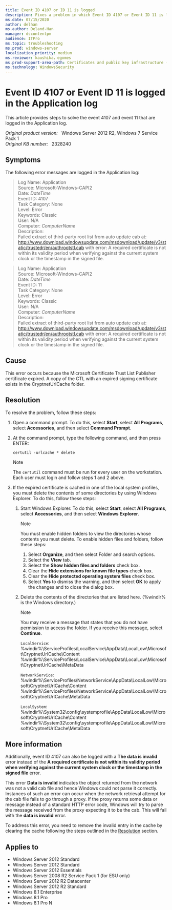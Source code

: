 ```yaml
---
title: Event ID 4107 or ID 11 is logged
description: Fixes a problem in which Event ID 4107 or Event ID 11 is logged in the Application log.
ms.date: 07/15/2020
author: delhan
ms.author: Deland-Han
manager: dscontentpm
audience: ITPro
ms.topic: troubleshooting
ms.prod: windows-server
localization_priority: medium
ms.reviewer: kaushika，egomes
ms.prod-support-area-path: Certificates and public key infrastructure (PKI)
ms.technology: WindowsSecurity
---
```

# Event ID 4107 or Event ID 11 is logged in the Application log

This article provides steps to solve the event 4107 and event 11 that are logged in the Application log.

_Original product version:_ &nbsp; Windows Server 2012 R2, Windows 7 Service Pack 1  
_Original KB number:_ &nbsp; 2328240

## Symptoms

The following error messages are logged in the Application log:

> Log Name: Application  
Source: Microsoft-Windows-CAPI2  
Date: *DateTime*  
Event ID: 4107  
Task Category: None  
Level: Error  
Keywords: Classic  
User: N/A  
Computer: *ComputerName*  
Description:  
Failed extract of third-party root list from auto update cab at: <http://www.download.windowsupdate.com/msdownload/update/v3/static/trustedr/en/authrootstl.cab> with error: A required certificate is not within its validity period when verifying against the current system clock or the timestamp in the signed file.

> Log Name: Application  
Source: Microsoft-Windows-CAPI2  
Date: *DateTime*  
Event ID: 11  
Task Category: None  
Level: Error  
Keywords: Classic  
User: N/A  
Computer: *ComputerName*  
Description:  
Failed extract of third-party root list from auto update cab at: <http://www.download.windowsupdate.com/msdownload/update/v3/static/trustedr/en/authrootstl.cab> with error: A required certificate is not within its validity period when verifying against the current system clock or the timestamp in the signed file.

## Cause

This error occurs because the Microsoft Certificate Trust List Publisher certificate expired. A copy of the CTL with an expired signing certificate exists in the CryptnetUrlCache folder.

## Resolution

To resolve the problem, follow these steps:

1. Open a command prompt. To do this, select **Start**, select **All Programs**, select **Accessories**, and then select **Command Prompt**.

1. At the command prompt, type the following command, and then press ENTER:

    ```console
    certutil -urlcache * delete
    ```

    > [!NOTE]
    > The `certutil` command must be run for every user on the workstation. Each user must login and follow steps 1 and 2 above.

1. If the expired certificate is cached in one of the local system profiles, you must delete the contents of some directories by using Windows Explorer. To do this, follow these steps:

   1. Start Windows Explorer. To do this, select **Start**, select **All Programs**, select **Accessories**, and then select **Windows Explorer**.

        > [!NOTE]
        > You must enable hidden folders to view the directories whose contents you must delete. To enable hidden files and folders, follow these steps:
        >
        > 1. Select **Organize**, and then select Folder and search options.
        > 2. Select the **View** tab.
        > 3. Select the **Show hidden files and folders** check box.
        > 4. Clear the **Hide extensions for known file types** check box.
        > 5. Clear the **Hide protected operating system files** check box.
        > 6. Select **Yes** to dismiss the warning, and then select **OK** to apply the changes and to close the dialog box.

   1. Delete the contents of the directories that are listed here. (%windir% is the Windows directory.)

        > [!NOTE]
        > You may receive a message that states that you do not have permission to access the folder. If you receive this message, select **Continue**.

        `LocalService`:  
        %windir%\ServiceProfiles\LocalService\AppData\LocalLow\Microsoft\CryptnetUrlCache\Content  
        %windir%\ServiceProfiles\LocalService\AppData\LocalLow\Microsoft\CryptnetUrlCache\MetaData  

        `NetworkService`:  
        %windir%\ServiceProfiles\NetworkService\AppData\LocalLow\Microsoft\CryptnetUrlCache\Content  
        %windir%\ServiceProfiles\NetworkService\AppData\LocalLow\Microsoft\CryptnetUrlCache\MetaData

        `LocalSystem`:  
        %windir%\System32\config\systemprofile\AppData\LocalLow\Microsoft\CryptnetUrlCache\Content  
        %windir%\System32\config\systemprofile\AppData\LocalLow\Microsoft\CryptnetUrlCache\MetaData

## More information

Additionally, event ID 4107 can also be logged with a **The data is invalid** error instead of the **A required certificate is not within its validity period when verifying against the current system clock or the timestamp in the signed file** error.

This error **Data is invalid** indicates the object returned from the network was not a valid cab file and hence Windows could not parse it correctly. Instances of such an error can occur when the network retrieval attempt for the cab file fails to go through a proxy. If the proxy returns some data or message instead of a standard HTTP error code, Windows will try to parse the message received from the proxy expecting it to be the cab. This will fail with the **data is invalid** error.

To address this error, you need to remove the invalid entry in the cache by clearing the cache following the steps outlined in the [Resolution](#resolution) section.

## Applies to

- Windows Server 2012 Standard
- Windows Server 2012 Standard
- Windows Server 2012 Essentials
- Windows Server 2008 R2 Service Pack 1 (for ESU only)
- Windows Server 2012 R2 Datacenter
- Windows Server 2012 R2 Standard
- Windows 8.1 Enterprise
- Windows 8.1 Pro
- Windows 8.1 Pro N
